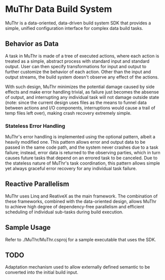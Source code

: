 # MuThr Data Build System

MuThr is a data-oriented, data-driven build system SDK that provides a simple, unified configuration interface for complex data build tasks.

## Behavior as Data

A task in MuThr is made of a tree of executed actions, where each action is treated as a simple, abstract process with standard input and standard output.
User can then specify transformations for input and output to further customize the behavior of each action.
Other than the input and output streams, the build system doesn't observe any effect of the actions.

With such design, MuThr minimizes the potential damage caused by side effects and make error handling trivial, as failure just becomes the absense of output, and interrupting any individual task will not damage outside state (note: since the current design uses files as the means to funnel data between actions and I/O components, interruptions would cause a trail of temp files left over), making crash recovery extremely simple.

### Stateless Error Handling

MuThr's error handling is implemented using the optional pattern, albeit a heavily modified one.
This pattern allows error and output data to be passed in the same code path, and the system never crashes due to a task failure; instead, error data is returned to the observing parties, which in turn causes future tasks that depend on an errored task to be canceled.
Due to the stateless nature of MuThr's task coordination, this pattern allows simple yet always graceful error recovery for any individual task failure.

## Reactive Parallelism

MuThr uses Linq and ReativeX as the main framework. 
The combination of these frameworks, combined with the data-oriented design, allows MuThr to achieve high degree of dependency-free parallelism and efficient scheduling of individual sub-tasks during build execution.

## Sample Usage

Refer to ./MuThr/MuThr.csproj for a sample executable that uses the SDK.

## TODO

Adaptation mechanism used to allow externally defined semantic to be converted into the initial build input.

